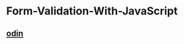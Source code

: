 # Form-Validation-With-JavaScript
## [odin](https://www.theodinproject.com/lessons/node-path-javascript-form-validation-with-javascript)

